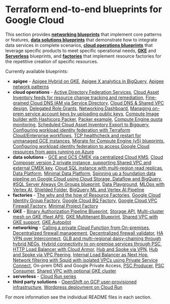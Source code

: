 # Terraform end-to-end blueprints for Google Cloud

This section provides **[networking blueprints](./networking/)** that implement core patterns or features, **[data solutions blueprints](./data-solutions/)** that demonstrate how to integrate data services in complete scenarios, **[cloud operations blueprints](./cloud-operations/)** that leverage specific products to meet specific operational needs, **[GKE](./gke/)** and **[Serverless](./serverless/)** blueprints, and **[factories](./factories/)** that implement resource factories for the repetitive creation of specific resources.

Currently available blueprints:

- **apigee** - [Apigee Hybrid on GKE](./apigee/hybrid-gke/), [Apigee X analytics in BigQuery](./apigee/bigquery-analytics), [Apigee network patterns](./apigee/network-patterns/)
- **cloud operations** - [Active Directory Federation Services](./cloud-operations/adfs), [Cloud Asset Inventory feeds for resource change tracking and remediation](./cloud-operations/asset-inventory-feed-remediation), [Fine-grained Cloud DNS IAM via Service Directory](./cloud-operations/dns-fine-grained-iam), [Cloud DNS & Shared VPC design](./cloud-operations/dns-shared-vpc), [Delegated Role Grants](./cloud-operations/iam-delegated-role-grants), [Networking Dashboard](./cloud-operations/network-dashboard), [Managing on-prem service account keys by uploading public keys](./cloud-operations/onprem-sa-key-management), [Compute Image builder with Hashicorp Packer](./cloud-operations/packer-image-builder), [Packer example](./cloud-operations/packer-image-builder/packer), [Compute Engine quota monitoring](./cloud-operations/quota-monitoring), [Scheduled Cloud Asset Inventory Export to Bigquery](./cloud-operations/scheduled-asset-inventory-export-bq), [Configuring workload identity federation with Terraform Cloud/Enterprise workflows](./cloud-operations/terraform-cloud-dynamic-credentials), [TCP healthcheck and restart for unmanaged GCE instances](./cloud-operations/unmanaged-instances-healthcheck), [Migrate for Compute Engine (v5) blueprints](./cloud-operations/vm-migration), [Configuring workload identity federation to access Google Cloud resources from apps running on Azure](./cloud-operations/workload-identity-federation)
- **data solutions** - [GCE and GCS CMEK via centralized Cloud KMS](./data-solutions/cmek-via-centralized-kms), [Cloud Composer version 2 private instance, supporting Shared VPC and external CMEK key](./data-solutions/composer-2), [Cloud SQL instance with multi-region read replicas](./data-solutions/cloudsql-multiregion), [Data Platform](./data-solutions/data-platform-foundations), [Minimal Data Platform](./data-solutions/data-platform-minimal), [Spinning up a foundation data pipeline on Google Cloud using Cloud Storage, Dataflow and BigQuery](./data-solutions/gcs-to-bq-with-least-privileges), [#SQL Server Always On Groups blueprint](./data-solutions/sqlserver-alwayson), [Data Playground](./data-solutions/data-playground), [MLOps with Vertex AI](./data-solutions/vertex-mlops), [Shielded Folder](./data-solutions/shielded-folder), [BigQuery ML and Vertex AI Pipeline](./data-solutions/bq-ml)
- **factories** - [The why and the how of Resource Factories](./factories), [Google Cloud Identity Group Factory](./factories/cloud-identity-group-factory), [Google Cloud BQ Factory](./factories/bigquery-factory), [Google Cloud VPC Firewall Factory](./factories/net-vpc-firewall-yaml), [Minimal Project Factory](./factories/project-factory)
- **GKE** - [Binary Authorization Pipeline Blueprint](./gke/binauthz), [Storage API](./gke/binauthz/image), [Multi-cluster mesh on GKE (fleet API)](./gke/multi-cluster-mesh-gke-fleet-api), [GKE Multitenant Blueprint](./gke/multitenant-fleet), [Shared VPC with GKE support](./networking/shared-vpc-gke/), [GKE Autopilot](./gke/autopilot)
- **networking** - [Calling a private Cloud Function from On-premises](./networking/private-cloud-function-from-onprem), [Decentralized firewall management](./networking/decentralized-firewall), [Decentralized firewall validator](./networking/decentralized-firewall/validator), [HA VPN over Interconnect](./networking/ha-vpn-over-interconnect/), [GLB and multi-regional daisy-chaining through hybrid NEGs](./networking/glb-hybrid-neg-internal), [Hybrid connectivity to on-premise services through PSC](./networking/psc-hybrid), [HTTP Load Balancer with Cloud Armor](./networking/glb-and-armor), [Hub and Spoke via VPN](./networking/hub-and-spoke-vpn), [Hub and Spoke via VPC Peering](./networking/hub-and-spoke-peering), [Internal Load Balancer as Next Hop](./networking/ilb-next-hop), [Network filtering with Squid with isolated VPCs using Private Service Connect](./networking/filtering-proxy-psc), On-prem DNS and Google Private Access,  [PSC Producer](./networking/psc-hybrid/psc-producer), [PSC Consumer](./networking/psc-hybrid/psc-consumer), [Shared VPC with optional GKE cluster](./networking/shared-vpc-gke)
- **serverless** - [Cloud Run series](./serverless/cloud-run-explore)
- **third party solutions** - [OpenShift on GCP user-provisioned infrastructure](./third-party-solutions/openshift), [Wordpress deployment on Cloud Run](./third-party-solutions/wordpress/cloudrun)

For more information see the individual README files in each section.
